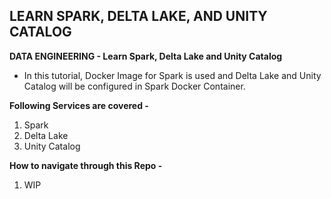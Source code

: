 ## LEARN SPARK, DELTA LAKE, AND UNITY CATALOG
**DATA ENGINEERING - Learn Spark, Delta Lake and Unity Catalog**
- In this tutorial, Docker Image for Spark is used and Delta Lake and Unity Catalog will be configured in Spark Docker Container.

**Following Services are covered -**
1. Spark 
2. Delta Lake
3. Unity Catalog


**How to navigate through this Repo -**
1. WIP
